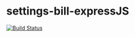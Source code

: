 # settings-bill-expressJS

[![Build Status](https://travis-ci.org/Mzwa1080/settings-bill-expressJS.svg?branch=master)](https://travis-ci.org/Mzwa1080/settings-bill-expressJS)

